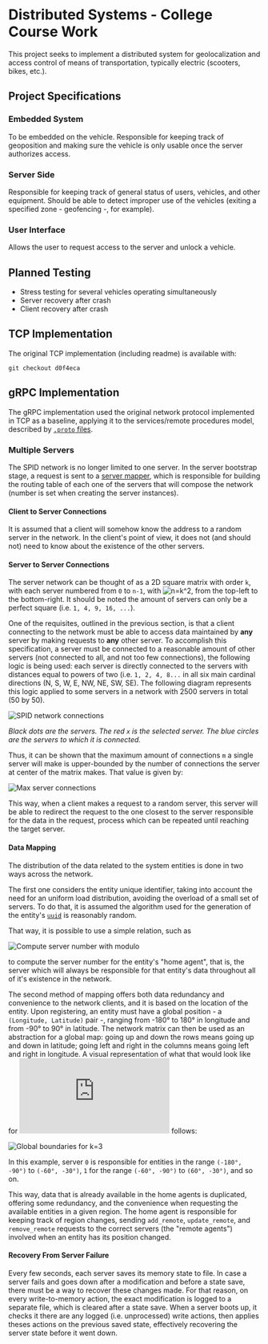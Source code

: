 # Distributed Systems - College Course Work

This project seeks to implement a distributed system for geolocalization and access control of means of transportation, typically electric (scooters, bikes, etc.).

## Project Specifications

### Embedded System
To be embedded on the vehicle. 
Responsible for keeping track of geoposition and making sure the vehicle is only usable once the server authorizes access.

### Server Side
Responsible for keeping track of general status of users, vehicles, and other equipment. 
Should be able to detect improper use of the vehicles (exiting a specified zone - geofencing -, for example).

### User Interface
Allows the user to request access to the server and unlock a vehicle.

## Planned Testing
- Stress testing for several vehicles operating simultaneously
- Server recovery after crash
- Client recovery after crash

## TCP Implementation

The original TCP implementation (including readme) is available with:

```git checkout d0f4eca```

## gRPC Implementation

The gRPC implementation used the original network protocol implemented in TCP as a baseline, applying it to the services/remote procedures model, described by [`.proto` files](src/spidServer/proto_files).

### Multiple Servers

The SPID network is no longer limited to one server. In the server bootstrap stage, a request is sent to a [server mapper](src/spidServer/spid_mapper.py), which is responsible for building the routing table of each one of the servers that will compose the network (number is set when creating the server instances).

#### Client to Server Connections

It is assumed that a client will somehow know the address to a random server in the network. In the client's point of view, it does not (and should not) need to know about the existence of the other servers.

#### Server to Server Connections

The server network can be thought of as a 2D square matrix with order `k`, with each server numbered from `0` to `n-1`, with ![n=k^2](http://latex.codecogs.com/gif.latex?n=k^2), from the top-left to the bottom-right. It should be noted the amount of servers can only be a perfect square (i.e. `1, 4, 9, 16, ...`).

One of the requisites, outlined in the previous section, is that a client connecting to the network must be able to access data maintained by **any** server by making requests to **any** other server. To accomplish this specification, a server must be connected to a reasonable amount of other servers (not connected to all, and not too few connections), the following logic is being used: each server is directly connected to the servers with distances equal to powers of two (i.e. `1, 2, 4, 8...` in all six main cardinal directions (N, S, W, E, NW, NE, SW, SE). The following diagram represents this logic applied to some servers in a network with 2500 servers in total (50 by 50).

![SPID network connections](server_connections_2500.gif)

*Black dots are the servers. The red `x` is the selected server. The blue circles are the servers to which it is connected.*

Thus, it can be shown that the maximum amount of connections `m` a single server will make is upper-bounded by the number of connections the server at center of the matrix makes. That value is given by:

![Max server connections](http://latex.codecogs.com/gif.latex?m_{max}=6*\left\lfloor{log_2(n-1)}\right\rfloor)

This way, when a client makes a request to a random server, this server will be able to redirect the request to the one closest to the server responsible for the data in the request, process which can be repeated until reaching the target server.

#### Data Mapping

The distribution of the data related to the system entities is done in two ways across the network. 

The first one considers the entity unique identifier, taking into account the need for an uniform load distribution, avoiding the overload of a small set of servers. To do that, it is assumed the algorithm used for the generation of the entity's [`uuid`](https://en.wikipedia.org/wiki/Universally_unique_identifier) is reasonably random. 

That way, it is possible to use a simple relation, such as 

![Compute server number with modulo](http://latex.codecogs.com/gif.latex?s=uuid\mod{n})

to compute the server number for the entity's "home agent", that is, the server which will always be responsible for that entity's data throughout all of it's existence in the network.

The second method of mapping offers both data redundancy and convenience to the network clients, and it is based on the location of the entity. Upon registering, an entity must have a global position - a `(Longitude, Latitude)` pair -, ranging from -180° to 180° in longitude and from -90° to 90° in latitude. The network matrix can then be used as an abstraction for a global map: going up and down the rows means going up and down in latitude; going left and right in the columns means going left and right in longitude. A visual representation of what that would look like for ![k=3](http://latex.codecogs.com/gif.latex?k=3) follows:

![Global boundaries for k=3](global_boundaries.png)

In this example, server `0` is responsible for entities in the range `(-180°, -90°)` to `(-60°, -30°)`, `1` for the range `(-60°, -90°)` to `(60°, -30°)`, and so on.

This way, data that is already available in the home agents is duplicated, offering some redundancy, and the convenience when requesting the available entities in a given region. The home agent is responsible for keeping track of region changes, sending `add_remote`, `update_remote`, and `remove_remote` requests to the correct servers (the "remote agents") involved when an entity has its position changed.

#### Recovery From Server Failure

Every few seconds, each server saves its memory state to file. In case a server fails and goes down after a modification and before a state save, there must be a way to recover these changes made. For that reason, on every write-to-memory action, the exact modification is logged to a separate file, which is cleared after a state save. When a server boots up, it checks it there are any logged (i.e. unprocessed) write actions, then applies theses actions on the previous saved state, effectively recovering the server state before it went down.

